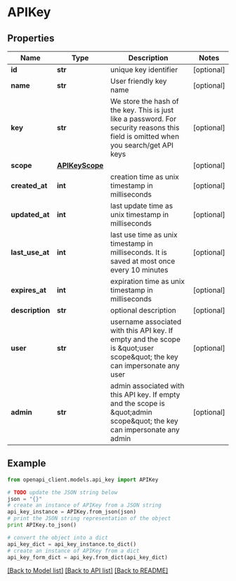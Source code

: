 # APIKey


## Properties
Name | Type | Description | Notes
------------ | ------------- | ------------- | -------------
**id** | **str** | unique key identifier | [optional]
**name** | **str** | User friendly key name | [optional]
**key** | **str** | We store the hash of the key. This is just like a password. For security reasons this field is omitted when you search/get API keys | [optional]
**scope** | [**APIKeyScope**](APIKeyScope.md) |  | [optional]
**created_at** | **int** | creation time as unix timestamp in milliseconds | [optional]
**updated_at** | **int** | last update time as unix timestamp in milliseconds | [optional]
**last_use_at** | **int** | last use time as unix timestamp in milliseconds. It is saved at most once every 10 minutes | [optional]
**expires_at** | **int** | expiration time as unix timestamp in milliseconds | [optional]
**description** | **str** | optional description | [optional]
**user** | **str** | username associated with this API key. If empty and the scope is \&quot;user scope\&quot; the key can impersonate any user | [optional]
**admin** | **str** | admin associated with this API key. If empty and the scope is \&quot;admin scope\&quot; the key can impersonate any admin | [optional]

## Example

```python
from openapi_client.models.api_key import APIKey

# TODO update the JSON string below
json = "{}"
# create an instance of APIKey from a JSON string
api_key_instance = APIKey.from_json(json)
# print the JSON string representation of the object
print APIKey.to_json()

# convert the object into a dict
api_key_dict = api_key_instance.to_dict()
# create an instance of APIKey from a dict
api_key_form_dict = api_key.from_dict(api_key_dict)
```
[[Back to Model list]](../README.md#documentation-for-models) [[Back to API list]](../README.md#documentation-for-api-endpoints) [[Back to README]](../README.md)
